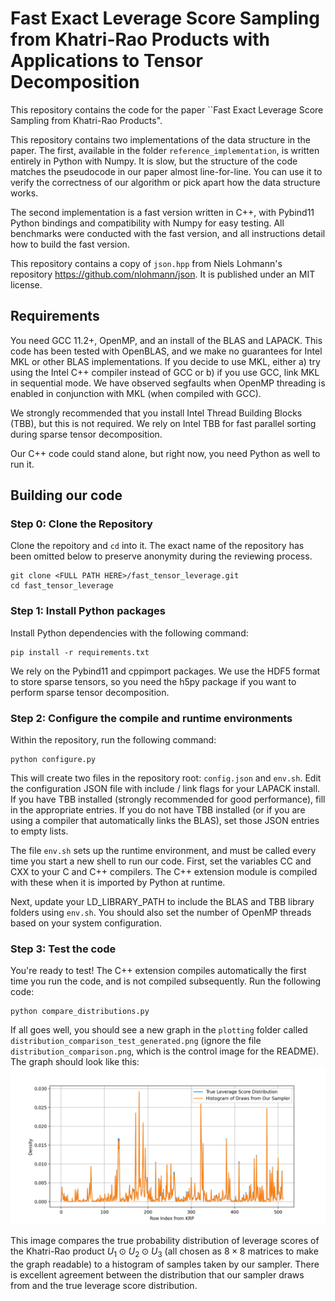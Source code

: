 # Fast Exact Leverage Score Sampling from Khatri-Rao Products with Applications to Tensor Decomposition
This repository contains the code for
the paper ``Fast Exact Leverage Score Sampling
from Khatri-Rao Products". 

This repository contains two implementations of the
data structure in the paper. The first,
available in the folder `reference_implementation`,
is written entirely in Python with Numpy. It is
slow, but the structure of the code matches
the pseudocode in our paper almost line-for-line. You
can use it to verify the correctness of our algorithm
or pick apart how the data structure works.

The second implementation is a fast version written
in C++, with Pybind11 Python bindings 
and compatibility with Numpy for easy 
testing. All benchmarks were conducted
with the fast version, and all instructions detail
how to build the fast version.

This repository contains a copy of `json.hpp`
from Niels Lohmann's repository 
<https://github.com/nlohmann/json>. It is published
under an MIT license.

## Requirements
You need GCC 11.2+, OpenMP, and an install of the BLAS
and LAPACK. This code has been tested with OpenBLAS, and
we make no guarantees for Intel MKL or other BLAS
implementations. If you decide to use MKL, either a) 
try using the Intel C++ compiler instead of GCC or b) if you use GCC, 
link MKL in sequential mode. We have observed segfaults
when OpenMP threading is enabled in conjunction with
MKL (when compiled with GCC).

We strongly recommended that you install Intel
Thread Building Blocks (TBB), but this is not
required. We rely on Intel TBB for fast parallel 
sorting during sparse tensor decomposition.

Our C++ code could stand alone, but right now, you
need Python as well to run it. 

## Building our code

### Step 0: Clone the Repository
Clone the repoitory and `cd` into it. The exact
name of the repository has been omitted below to
preserve anonymity during the reviewing process.
```
git clone <FULL PATH HERE>/fast_tensor_leverage.git
cd fast_tensor_leverage
```

### Step 1: Install Python packages
Install Python dependencies with the following command:
```
pip install -r requirements.txt
```
We rely on the Pybind11 and cppimport packages. We
use the HDF5 format to store sparse tensors, so
you need the h5py package if you want to perform
sparse tensor decomposition. 

### Step 2: Configure the compile and runtime environments 
Within the repository, run the following command:
```
python configure.py
```
This will create two files in the repository root:
`config.json` and `env.sh`. Edit the configuration
JSON file with include / link flags for your LAPACK
install. If you have TBB installed (strongly
recommended for good performance), fill in the appropriate
entries. If you do not have TBB installed (or if you
are using a compiler that automatically links the BLAS),
set those JSON entries to empty lists. 

The file `env.sh` sets up the runtime environment,
and must be called every time you start a new shell 
to run our code. First, set the variables CC
and CXX to your C and C++ compilers. The C++ extension
module is compiled with
these when it is imported by Python at runtime. 

Next, update your LD_LIBRARY_PATH 
to include the BLAS and TBB library folders using
`env.sh`. You should also set the number of
OpenMP threads based on your system configuration. 

### Step 3: Test the code 
You're ready to test! The C++ extension
compiles automatically the first time you run
the code, and is not compiled subsequently. Run
the following code:
```
python compare_distributions.py
```
If all goes well, you should see a new graph in
the `plotting` folder called
`distribution_comparison_test_generated.png`
(ignore the file `distribution_comparison.png`, which
is the control image for the README).
The graph should look like this:
![Distribution Comparison](plotting/distribution_comparison.png)

This image compares the true probability
distribution of leverage scores of the
Khatri-Rao product 
$U_1 \odot U_2 \odot U_3$ (all
chosen as $8 \times 8$ matrices to make
the graph readable) to a
histogram of samples taken by our sampler.
There is excellent agreement between the
distribution that our sampler draws from
and the true leverage score distribution.

